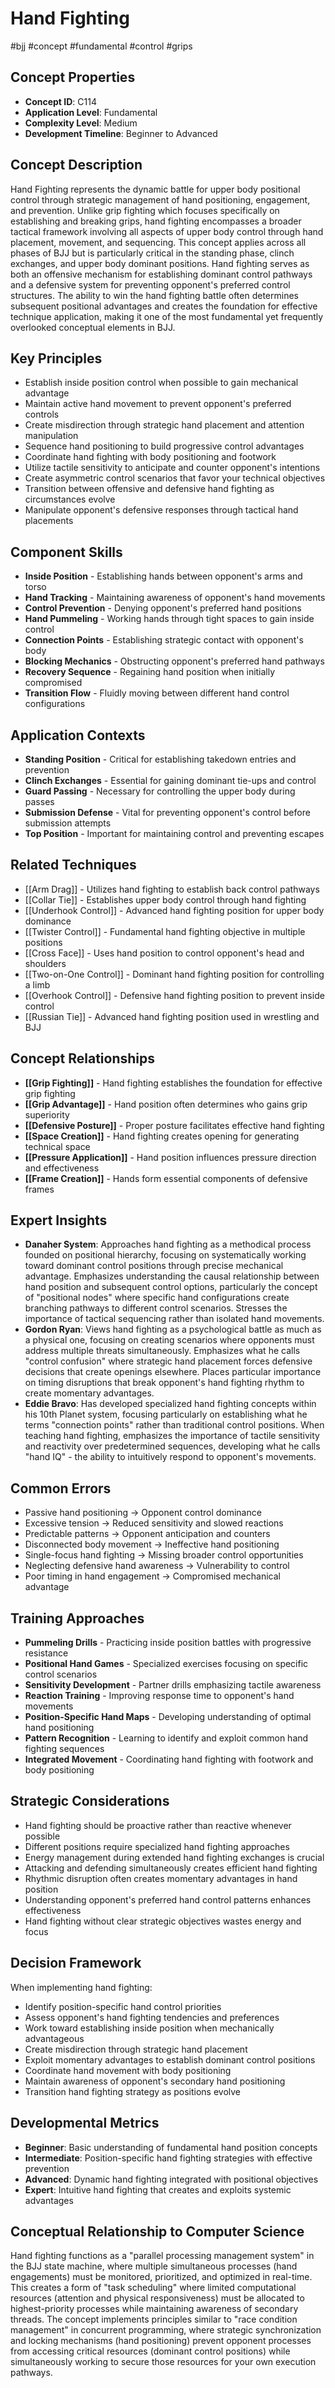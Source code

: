<!-- Schema Markup for SEO -->
<script type="application/ld+json">
{
  "@context": "https://schema.org",
  "@type": "WebPage",
  "name": "Hand Fighting",
  "description": "Hand Fighting represents the dynamic battle for upper body positional control through strategic management of hand positioning, engagement, and prevention. Unlike grip fighting which focuses specif...",
  "url": "https://bjjgraph.com/concepts/hand-fighting",
  "isPartOf": {
    "@type": "WebSite",
    "name": "BJJ Graph",
    "url": "https://bjjgraph.com"
  }
}
</script>
<script type="application/ld+json">
{
  "@context": "https://schema.org",
  "@type": "BreadcrumbList",
  "itemListElement": [
    {
      "@type": "ListItem",
      "position": 1,
      "name": "Home",
      "item": "https://bjjgraph.com/"
    },
    {
      "@type": "ListItem",
      "position": 2,
      "name": "Concepts",
      "item": "https://bjjgraph.com/concepts/"
    },
    {
      "@type": "ListItem",
      "position": 3,
      "name": "Hand Fighting",
      "item": "https://bjjgraph.com/concepts/hand-fighting"
    }
  ]
}
</script>


# Hand Fighting
#bjj #concept #fundamental #control #grips

## Concept Properties
- **Concept ID**: C114
- **Application Level**: Fundamental
- **Complexity Level**: Medium
- **Development Timeline**: Beginner to Advanced

## Concept Description
Hand Fighting represents the dynamic battle for upper body positional control through strategic management of hand positioning, engagement, and prevention. Unlike grip fighting which focuses specifically on establishing and breaking grips, hand fighting encompasses a broader tactical framework involving all aspects of upper body control through hand placement, movement, and sequencing. This concept applies across all phases of BJJ but is particularly critical in the standing phase, clinch exchanges, and upper body dominant positions. Hand fighting serves as both an offensive mechanism for establishing dominant control pathways and a defensive system for preventing opponent's preferred control structures. The ability to win the hand fighting battle often determines subsequent positional advantages and creates the foundation for effective technique application, making it one of the most fundamental yet frequently overlooked conceptual elements in BJJ.

## Key Principles
- Establish inside position control when possible to gain mechanical advantage
- Maintain active hand movement to prevent opponent's preferred controls
- Create misdirection through strategic hand placement and attention manipulation
- Sequence hand positioning to build progressive control advantages
- Coordinate hand fighting with body positioning and footwork
- Utilize tactile sensitivity to anticipate and counter opponent's intentions
- Create asymmetric control scenarios that favor your technical objectives
- Transition between offensive and defensive hand fighting as circumstances evolve
- Manipulate opponent's defensive responses through tactical hand placements

## Component Skills
- **Inside Position** - Establishing hands between opponent's arms and torso
- **Hand Tracking** - Maintaining awareness of opponent's hand movements
- **Control Prevention** - Denying opponent's preferred hand positions
- **Hand Pummeling** - Working hands through tight spaces to gain inside control
- **Connection Points** - Establishing strategic contact with opponent's body
- **Blocking Mechanics** - Obstructing opponent's preferred hand pathways
- **Recovery Sequence** - Regaining hand position when initially compromised
- **Transition Flow** - Fluidly moving between different hand control configurations

## Application Contexts
- **Standing Position** - Critical for establishing takedown entries and prevention
- **Clinch Exchanges** - Essential for gaining dominant tie-ups and control
- **Guard Passing** - Necessary for controlling the upper body during passes
- **Submission Defense** - Vital for preventing opponent's control before submission attempts
- **Top Position** - Important for maintaining control and preventing escapes

## Related Techniques
- [[Arm Drag]] - Utilizes hand fighting to establish back control pathways
- [[Collar Tie]] - Establishes upper body control through hand fighting
- [[Underhook Control]] - Advanced hand fighting position for upper body dominance
- [[Twister Control]] - Fundamental hand fighting objective in multiple positions
- [[Cross Face]] - Uses hand position to control opponent's head and shoulders
- [[Two-on-One Control]] - Dominant hand fighting position for controlling a limb
- [[Overhook Control]] - Defensive hand fighting position to prevent inside control
- [[Russian Tie]] - Advanced hand fighting position used in wrestling and BJJ

## Concept Relationships
- **[[Grip Fighting]]** - Hand fighting establishes the foundation for effective grip fighting
- **[[Grip Advantage]]** - Hand position often determines who gains grip superiority
- **[[Defensive Posture]]** - Proper posture facilitates effective hand fighting
- **[[Space Creation]]** - Hand fighting creates opening for generating technical space
- **[[Pressure Application]]** - Hand position influences pressure direction and effectiveness
- **[[Frame Creation]]** - Hands form essential components of defensive frames

## Expert Insights
- **Danaher System**: Approaches hand fighting as a methodical process founded on positional hierarchy, focusing on systematically working toward dominant control positions through precise mechanical advantage. Emphasizes understanding the causal relationship between hand position and subsequent control options, particularly the concept of "positional nodes" where specific hand configurations create branching pathways to different control scenarios. Stresses the importance of tactical sequencing rather than isolated hand movements.
- **Gordon Ryan**: Views hand fighting as a psychological battle as much as a physical one, focusing on creating scenarios where opponents must address multiple threats simultaneously. Emphasizes what he calls "control confusion" where strategic hand placement forces defensive decisions that create openings elsewhere. Places particular importance on timing disruptions that break opponent's hand fighting rhythm to create momentary advantages.
- **Eddie Bravo**: Has developed specialized hand fighting concepts within his 10th Planet system, focusing particularly on establishing what he terms "connection points" rather than traditional control positions. When teaching hand fighting, emphasizes the importance of tactile sensitivity and reactivity over predetermined sequences, developing what he calls "hand IQ" - the ability to intuitively respond to opponent's movements.

## Common Errors
- Passive hand positioning → Opponent control dominance
- Excessive tension → Reduced sensitivity and slowed reactions
- Predictable patterns → Opponent anticipation and counters
- Disconnected body movement → Ineffective hand positioning
- Single-focus hand fighting → Missing broader control opportunities
- Neglecting defensive hand awareness → Vulnerability to control
- Poor timing in hand engagement → Compromised mechanical advantage

## Training Approaches
- **Pummeling Drills** - Practicing inside position battles with progressive resistance
- **Positional Hand Games** - Specialized exercises focusing on specific control scenarios
- **Sensitivity Development** - Partner drills emphasizing tactile awareness
- **Reaction Training** - Improving response time to opponent's hand movements
- **Position-Specific Hand Maps** - Developing understanding of optimal hand positioning
- **Pattern Recognition** - Learning to identify and exploit common hand fighting sequences
- **Integrated Movement** - Coordinating hand fighting with footwork and body positioning

## Strategic Considerations
- Hand fighting should be proactive rather than reactive whenever possible
- Different positions require specialized hand fighting approaches
- Energy management during extended hand fighting exchanges is crucial
- Attacking and defending simultaneously creates efficient hand fighting
- Rhythmic disruption often creates momentary advantages in hand position
- Understanding opponent's preferred hand control patterns enhances effectiveness
- Hand fighting without clear strategic objectives wastes energy and focus

## Decision Framework
When implementing hand fighting:
- Identify position-specific hand control priorities
- Assess opponent's hand fighting tendencies and preferences
- Work toward establishing inside position when mechanically advantageous
- Create misdirection through strategic hand placement
- Exploit momentary advantages to establish dominant control positions
- Coordinate hand movement with body positioning
- Maintain awareness of opponent's secondary hand positioning
- Transition hand fighting strategy as positions evolve

## Developmental Metrics
- **Beginner**: Basic understanding of fundamental hand position concepts
- **Intermediate**: Position-specific hand fighting strategies with effective prevention
- **Advanced**: Dynamic hand fighting integrated with positional objectives
- **Expert**: Intuitive hand fighting that creates and exploits systemic advantages

## Conceptual Relationship to Computer Science
Hand fighting functions as a "parallel processing management system" in the BJJ state machine, where multiple simultaneous processes (hand engagements) must be monitored, prioritized, and optimized in real-time. This creates a form of "task scheduling" where limited computational resources (attention and physical responsiveness) must be allocated to highest-priority processes while maintaining awareness of secondary threads. The concept implements principles similar to "race condition management" in concurrent programming, where strategic synchronization and locking mechanisms (hand positioning) prevent opponent processes from accessing critical resources (dominant control positions) while simultaneously working to secure those resources for your own execution pathways.
